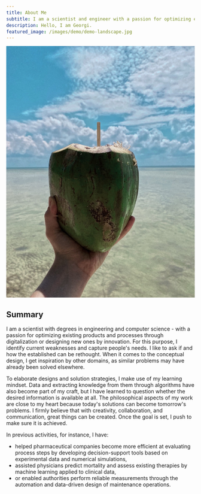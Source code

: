 ```yaml
---
title: About Me
subtitle: I am a scientist and engineer with a passion for optimizing existing products and processes through digitalization or designing new ones by innovation. Next to that, I enjoy photography and philosophy.
description: Hello, I am Georgi.
featured_image: /images/demo/demo-landscape.jpg
---
```


![](/images/photography/mexico/holbox_1.jpeg)

## Summary

I am a scientist with degrees in engineering and computer science - with a passion for optimizing existing products and processes through digitalization or designing new ones by innovation. For this purpose, I identify current weaknesses and capture people's needs. I like to ask if and how the established can be rethought. When it comes to the conceptual design, I get inspiration by other domains, as similar problems may have already been solved elsewhere.

To elaborate designs and solution strategies, I make use of my learning mindset. Data and extracting knowledge from them through algorithms have also become part of my craft, but I have learned to question whether the desired information is available at all. The philosophical aspects of my work are close to my heart because today's solutions can become tomorrow's problems. I firmly believe that with creativity, collaboration, and communication, great things can be created. Once the goal is set, I push to make sure it is achieved.

In previous activities, for instance, I have:

* helped pharmaceutical companies become more efficient at evaluating process steps by developing decision-support tools based on experimental data and numerical simulations,
* assisted physicians predict mortality and assess existing therapies by machine learning applied to clinical data,
* or enabled authorities perform reliable measurements through the automation and data-driven design of maintenance operations.
